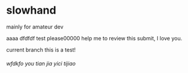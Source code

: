 # slowhand
mainly for amateur dev

 aaaa dfdfdf
 test please00000 help me to review this submit, I love you.

current branch this is a test!


###### wfdkfo you tian jia yici tijiao
